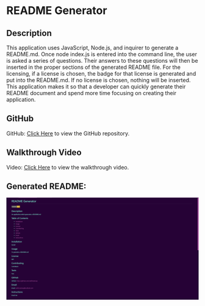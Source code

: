 # README Generator

## Description
This application uses JavaScript, Node.js, and inquirer to generate a README.md. Once node index.js is entered into the command line, the user is asked a series of questions. Their answers
to these questions will then be inserted in the proper sections of the generated README file. For the licensing, if a license is chosen, the badge for that license is generated and put into
the README.md. If no license is chosen, nothing will be inserted. This application makes it so that a developer can quickly generate their README document and spend more time focusing on
creating their application.

## GitHub
GitHub: <a href="https://github.com/caitlinramsey/readme-generator" target="_blank">Click Here</a> to view the GitHub repository.

## Walkthrough Video
Video: <a href="https://drive.google.com/file/d/11-CLwpNzczoGF8fkAh-VjRQTGquNHleA/view" target="_blank">Click Here</a> to view the walkthrough video.

## Generated README:
![An image of a generated README.md](./README-example.png)
